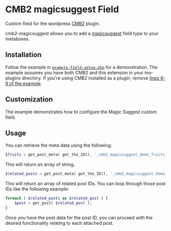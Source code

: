 CMB2 magicsuggest Field
==================

Custom field for the wordpress [CMB2](https://github.com/WebDevStudios/CMB2) plugin.

cmb2-magicsuggest allows you to add a [magicsuggest](https://github.com/nicolasbize/magicsuggest) field type to your metaboxes.

## Installation

Follow the example in [`example-field-setup.php`](https://github.com/eliottparis/cmb2-magicsuggest-field/blob/master/example-field-setup.php) for a demonstration. The example assumes you have both CMB2 and this extension in your mu-plugins directory. If you're using CMB2 installed as a plugin, remove [lines 6-9 of the example](https://github.com/eliottparis/cmb2-magicsuggest-field/blob/master/example-field-setup.php#L6-L9).

## Customization
The example demonstrates how to configure the Magic Suggest custom field.

## Usage
You can retrieve the meta data using the following:

```php
$fruits = get_post_meta( get_the_ID(), '_cmb2_magicsuggest_demo_fruits', true );
```
This will return an array of string.

```php
$related_posts = get_post_meta( get_the_ID(), '_cmb2_magicsuggest_demo_related_posts', true );
```

This will return an array of related post IDs. You can loop through those post IDs like the following example:

```php
foreach ( $related_posts as $related_post ) {
	$post = get_post( $related_post );
}
```

Once you have the post data for the post ID, you can proceed with the desired functionality relating to each attached post.
